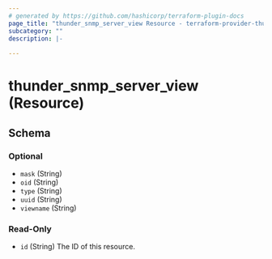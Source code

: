 ```yaml
---
# generated by https://github.com/hashicorp/terraform-plugin-docs
page_title: "thunder_snmp_server_view Resource - terraform-provider-thunder"
subcategory: ""
description: |-
  
---
```


# thunder_snmp_server_view (Resource)





<!-- schema generated by tfplugindocs -->
## Schema

### Optional

- `mask` (String)
- `oid` (String)
- `type` (String)
- `uuid` (String)
- `viewname` (String)

### Read-Only

- `id` (String) The ID of this resource.


